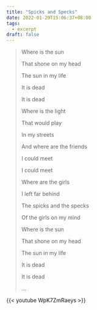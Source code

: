 ```yaml
---
title: "Spicks and Specks"
date: 2022-01-20T15:06:37+08:00
tags:
  - excerpt
draft: false
---
```


> Where is the sun
>
> That shone on my head
>
> The sun in my life
>
> It is dead
>
> It is dead
>
> Where is the light
>
> That would play
>
> In my streets
>
> And where are the friends
>
> I could meet
>
> I could meet
>
> Where are the girls
>
> I left far behind
>
> The spicks and the specks
>
> Of the girls on my mind
>
> Where is the sun
>
> That shone on my head
>
> The sun in my life
>
> It is dead
>
> It is dead
>
> ...

{{< youtube WpK7ZmRaeys >}}
